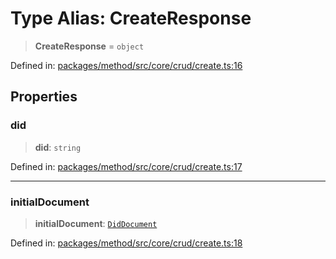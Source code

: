 # Type Alias: CreateResponse

> **CreateResponse** = `object`

Defined in: [packages/method/src/core/crud/create.ts:16](https://github.com/dcdpr/did-btcr2-js/blob/c82bc5c69016e1146a0c52c6e6b21621f5abd6d4/packages/method/src/core/crud/create.ts#L16)

## Properties

### did

> **did**: `string`

Defined in: [packages/method/src/core/crud/create.ts:17](https://github.com/dcdpr/did-btcr2-js/blob/c82bc5c69016e1146a0c52c6e6b21621f5abd6d4/packages/method/src/core/crud/create.ts#L17)

***

### initialDocument

> **initialDocument**: [`DidDocument`](../classes/DidDocument.md)

Defined in: [packages/method/src/core/crud/create.ts:18](https://github.com/dcdpr/did-btcr2-js/blob/c82bc5c69016e1146a0c52c6e6b21621f5abd6d4/packages/method/src/core/crud/create.ts#L18)
